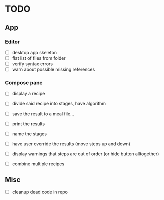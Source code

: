 # TODO

## App

### Editor

- [ ] desktop app skeleton
- [ ] flat list of files from folder
- [ ] verify syntax errors 
- [ ] warn about possible missing references

### Compose pane

- [ ] display a recipe 
- [ ] divide said recipe into stages, have algorithm
- [ ] save the result to a meal file...

- [ ] print the results
- [ ] name the stages
- [ ] have user override the results (move steps up and down)
- [ ] display warnings that steps are out of order (or hide button alltogether)
- [ ] combine multiple recipes

## Misc

- [ ] cleanup dead code in repo

